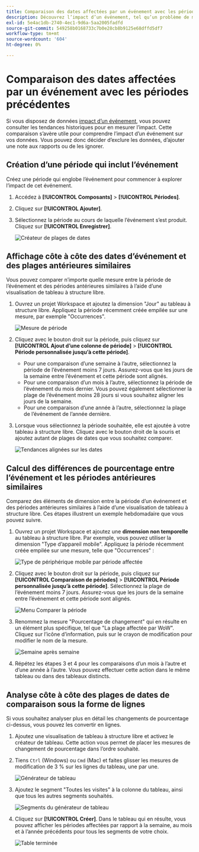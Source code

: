 ```yaml
---
title: Comparaison des dates affectées par un événement avec les périodes précédentes
description: Découvrez l’impact d’un événement, tel qu’un problème de mise en oeuvre ou une panne, en le comparant aux tendances précédentes.
exl-id: 5e4ac1db-2740-4ec1-9d6a-5aa2005fadfd
source-git-commit: 549258b0168733c7b0e28cb8b9125e68dffd5df7
workflow-type: tm+mt
source-wordcount: '604'
ht-degree: 0%

---
```


# Comparaison des dates affectées par un événement avec les périodes précédentes

Si vous disposez de données [impact d’un événement](overview.md), vous pouvez consulter les tendances historiques pour en mesurer l’impact. Cette comparaison s’avère utile pour comprendre l’impact d’un événement sur vos données. Vous pouvez donc décider d’exclure les données, d’ajouter une note aux rapports ou de les ignorer.

## Création d’une période qui inclut l’événement

Créez une période qui englobe l’événement pour commencer à explorer l’impact de cet événement.

1. Accédez à **[!UICONTROL Composants]** > **[!UICONTROL Périodes]**.
2. Cliquez sur **[!UICONTROL Ajouter]**.
3. Sélectionnez la période au cours de laquelle l’événement s’est produit. Cliquez sur **[!UICONTROL Enregistrer]**.

   ![Créateur de plages de dates](assets/date_range_builder.png)

## Affichage côte à côte des dates d’événement et des plages antérieures similaires

Vous pouvez comparer n’importe quelle mesure entre la période de l’événement et des périodes antérieures similaires à l’aide d’une visualisation de tableau à structure libre.

1. Ouvrez un projet Workspace et ajoutez la dimension &quot;Jour&quot; au tableau à structure libre. Appliquez la période récemment créée empilée sur une mesure, par exemple &quot;Occurrences&quot;.

   ![Mesure de période](assets/date_range_metric.png)

2. Cliquez avec le bouton droit sur la période, puis cliquez sur **[!UICONTROL Ajout d’une colonne de période]** > **[!UICONTROL Période personnalisée jusqu’à cette période]**.
   * Pour une comparaison d’une semaine à l’autre, sélectionnez la période de l’événement moins 7 jours. Assurez-vous que les jours de la semaine entre l’événement et cette période sont alignés.
   * Pour une comparaison d’un mois à l’autre, sélectionnez la période de l’événement du mois dernier. Vous pouvez également sélectionner la plage de l’événement moins 28 jours si vous souhaitez aligner les jours de la semaine.
   * Pour une comparaison d’une année à l’autre, sélectionnez la plage de l’événement de l’année dernière.
3. Lorsque vous sélectionnez la période souhaitée, elle est ajoutée à votre tableau à structure libre. Cliquez avec le bouton droit de la souris et ajoutez autant de plages de dates que vous souhaitez comparer.

   ![Tendances alignées sur les dates](assets/date_aligned_trends.png)

## Calcul des différences de pourcentage entre l’événement et les périodes antérieures similaires

Comparez des éléments de dimension entre la période d’un événement et des périodes antérieures similaires à l’aide d’une visualisation de tableau à structure libre. Ces étapes illustrent un exemple hebdomadaire que vous pouvez suivre.

1. Ouvrez un projet Workspace et ajoutez une **dimension non temporelle** au tableau à structure libre. Par exemple, vous pouvez utiliser la dimension &quot;Type d’appareil mobile&quot;. Appliquez la période récemment créée empilée sur une mesure, telle que &quot;Occurrences&quot; :

   ![Type de périphérique mobile par période affectée](assets/mobile_device_type.png)

2. Cliquez avec le bouton droit sur la période, puis cliquez sur **[!UICONTROL Comparaison de périodes]** > **[!UICONTROL Période personnalisée jusqu’à cette période]**. Sélectionnez la plage de l’événement moins 7 jours. Assurez-vous que les jours de la semaine entre l’événement et cette période sont alignés.

   ![Menu Comparer la période](assets/compare_time_custom.png)

3. Renommez la mesure &quot;Pourcentage de changement&quot; qui en résulte en un élément plus spécifique, tel que &quot;La plage affectée par WoW&quot;. Cliquez sur l’icône d’information, puis sur le crayon de modification pour modifier le nom de la mesure.

   ![Semaine après semaine](assets/wow_affected_range.png)

4. Répétez les étapes 3 et 4 pour les comparaisons d’un mois à l’autre et d’une année à l’autre. Vous pouvez effectuer cette action dans le même tableau ou dans des tableaux distincts.

## Analyse côte à côte des plages de dates de comparaison sous la forme de lignes

Si vous souhaitez analyser plus en détail les changements de pourcentage ci-dessus, vous pouvez les convertir en lignes.

1. Ajoutez une visualisation de tableau à structure libre et activez le créateur de tableau. Cette action vous permet de placer les mesures de changement de pourcentage dans l’ordre souhaité.
2. Tiens `Ctrl` (Windows) ou `Cmd` (Mac) et faites glisser les mesures de modification de 3 % sur les lignes du tableau, une par une.

   ![Générateur de tableau](assets/table_builder.png)

3. Ajoutez le segment &quot;Toutes les visites&quot; à la colonne du tableau, ainsi que tous les autres segments souhaités.

   ![Segments du générateur de tableau](assets/table_builder_segments.png)

4. Cliquez sur **[!UICONTROL Créer]**. Dans le tableau qui en résulte, vous pouvez afficher les périodes affectées par rapport à la semaine, au mois et à l’année précédents pour tous les segments de votre choix.

   ![Table terminée](assets/table_builder_finished.png)
